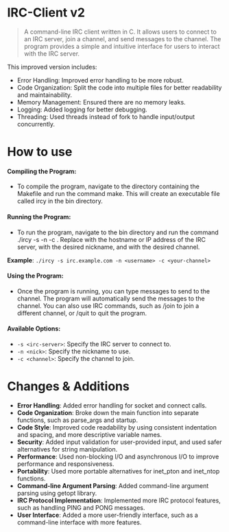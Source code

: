 # IRC-Client v2
> A command-line IRC client written in C. It allows users to connect to an IRC server, join a channel, and send messages to the channel. The program provides a simple and intuitive interface for users to interact with the IRC server.

This improved version includes:

- Error Handling: Improved error handling to be more robust.
- Code Organization: Split the code into multiple files for better readability and maintainability.
- Memory Management: Ensured there are no memory leaks.
- Logging: Added logging for better debugging.
- Threading: Used threads instead of fork to handle input/output concurrently.

# How to use

#### Compiling the Program:
* To compile the program, navigate to the directory containing the Makefile and run the command make. This will create an executable file called ircy in the bin directory.

#### Running the Program:
* To run the program, navigate to the bin directory and run the command ./ircy -s <irc-server> -n <nick> -c <channel>. Replace <irc-server> with the hostname or IP address of the IRC server, <nick> with the desired nickname, and <channel> with the desired channel.

**Example**: `./ircy -s irc.example.com -n <username> -c <your-channel>`

#### Using the Program:
* Once the program is running, you can type messages to send to the channel. The program will automatically send the messages to the channel. You can also use IRC commands, such as /join to join a different channel, or /quit to quit the program.

#### Available Options:

* `-s <irc-server>`: Specify the IRC server to connect to.
* `-n <nick>`: Specify the nickname to use.
* `-c <channel>`: Specify the channel to join.

# Changes & Additions
* **Error Handling**: Added error handling for socket and connect calls.
* **Code Organization**: Broke down the main function into separate functions, such as parse_args and startup.
* **Code Style**: Improved code readability by using consistent indentation and spacing, and more descriptive variable names.
* **Security**: Added input validation for user-provided input, and used safer alternatives for string manipulation.
* **Performance**: Used non-blocking I/O and asynchronous I/O to improve performance and responsiveness.
* **Portability**: Used more portable alternatives for inet_pton and inet_ntop functions.
* **Command-line Argument Parsing**: Added command-line argument parsing using getopt library.
* **IRC Protocol Implementation**: Implemented more IRC protocol features, such as handling PING and PONG messages.
* **User Interface**: Added a more user-friendly interface, such as a command-line interface with more features.
